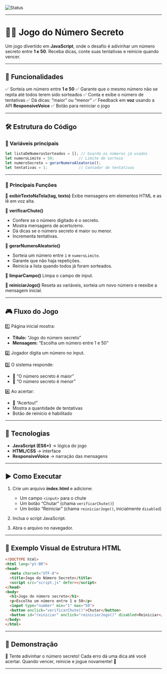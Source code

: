 ![Status ](https://img.shields.io/badge/Status-Em%20desenvolvimento-brightgreen)


---

# 🎲✨ Jogo do Número Secreto

Um jogo divertido em **JavaScript**, onde o desafio é adivinhar um número secreto entre **1 e 50**.
Receba dicas, conte suas tentativas e reinicie quando vencer.

---

## 📌 Funcionalidades

✅ Sorteia um número entre **1 e 50**
✅ Garante que o mesmo número não se repita até todos terem sido sorteados
✅ Conta e exibe o número de tentativas
✅ Dá dicas: “maior” ou “menor”
✅ Feedback em **voz** usando a API **ResponsiveVoice**
✅ Botão para reiniciar o jogo

---

## 🛠️ Estrutura do Código

### 🔹 Variáveis principais

```js
let listaDeNumerosSorteados = []; // Guarda os números já usados
let numeroLimite = 50;           // Limite do sorteio
let numeroSecreto = gerarNumeroAleatorio(); 
let tentativas = 1;              // Contador de tentativas
```

---

### 🔹 Principais Funções

📢 **exibirTextoNaTela(tag, texto)**
Exibe mensagens em elementos HTML e as lê em voz alta.

🎯 **verificarChute()**

* Confere se o número digitado é o secreto.
* Mostra mensagens de acerto/erro.
* Dá dicas se o número secreto é maior ou menor.
* Incrementa tentativas.

🎲 **gerarNumeroAleatorio()**

* Sorteia um número entre `1` e `numeroLimite`.
* Garante que não haja repetições.
* Reinicia a lista quando todos já foram sorteados.

🧹 **limparCampo()**
Limpa o campo de input.

🔄 **reiniciarJogo()**
Reseta as variáveis, sorteia um novo número e reexibe a mensagem inicial.

---

## 🎮 Fluxo do Jogo

1️⃣ Página inicial mostra:

* **Título:** “Jogo do número secreto”
* **Mensagem:** “Escolha um número entre 1 e 50”

2️⃣ Jogador digita um número no input.

3️⃣ O sistema responde:

* 🔼 “O número secreto é maior”
* 🔽 “O número secreto é menor”

4️⃣ Ao acertar:

* 🎉 “Acertou!”
* Mostra a quantidade de tentativas
* Botão de reinício é habilitado

---

## 🧰 Tecnologias

* **JavaScript (ES6+)** → lógica do jogo
* **HTML/CSS** → interface
* **ResponsiveVoice** → narração das mensagens

---

## ▶️ Como Executar

1. Crie um arquivo **index.html** e adicione:

   * Um campo `<input>` para o chute
   * Um botão “Chutar” (chama `verificarChute()`)
   * Um botão “Reiniciar” (chama `reiniciarJogo()`, inicialmente `disabled`)
2. Inclua o script JavaScript.
3. Abra o arquivo no navegador.

---

## 🌟 Exemplo Visual de Estrutura HTML

```html
<!DOCTYPE html>
<html lang="pt-BR">
<head>
  <meta charset="UTF-8">
  <title>Jogo do Número Secreto</title>
  <script src="script.js" defer></script>
</head>
<body>
  <h1>Jogo do número secreto</h1>
  <p>Escolha um número entre 1 e 50</p>
  <input type="number" min="1" max="50">
  <button onclick="verificarChute()">Chutar</button>
  <button id="reiniciar" onclick="reiniciarJogo()" disabled>Reiniciar</button>
</body>
</html>
```

---

## 🚀 Demonstração

🔢 Tente adivinhar o número secreto!
Cada erro dá uma dica até você acertar.
Quando vencer, reinicie e jogue novamente! 🎉

---


